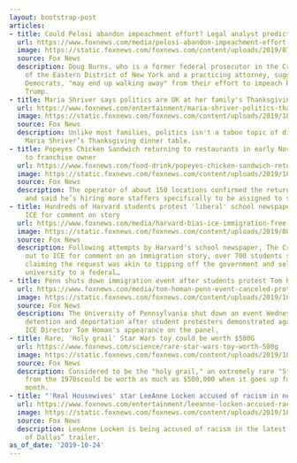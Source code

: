 ```yaml
---
layout: bootstrap-post
articles:
- title: Could Pelosi abandon impeachment effort? Legal analyst predicts she may
  url: https://www.foxnews.com/media/pelosi-abandon-impeachment-effort-legal-analyst
  image: https://static.foxnews.com/foxnews.com/content/uploads/2019/07/Pelosi-Trump-Getty.jpg
  source: Fox News
  description: Doug Burns, who is a former federal prosecutor in the Criminal Division
    of the Eastern District of New York and a practicing attorney, suggested that
    Democrats, "may end up walking away" from their effort to impeach President Donald
    Trump.
- title: Maria Shriver says politics are OK at her family's Thanksgiving dinner table
  url: https://www.foxnews.com/entertainment/maria-shriver-politics-thanksgiving-start-fight
  image: https://static.foxnews.com/foxnews.com/content/uploads/2019/10/maria-shriver-getty-.jpg
  source: Fox News
  description: Unlike most families, politics isn't a taboo topic of discussion at
    Maria Shriver’s Thanksgiving dinner table.
- title: Popeyes Chicken Sandwich returning to restaurants in early November, according
    to franchise owner
  url: https://www.foxnews.com/food-drink/popeyes-chicken-sandwich-returning-restaurants-in-early-november-according-to-franchise-owner
  image: https://static.foxnews.com/foxnews.com/content/uploads/2019/10/3cded54b-Popeyes-Chicken-Sandwich.jpg
  source: Fox News
  description: The operator of about 150 locations confirmed the return to those locations,
    and said he’s hiring more staffers specifically to be assigned to sandwich-duty.
- title: Hundreds of Harvard students protest 'liberal' school newspaper for calling
    ICE for comment on story
  url: https://www.foxnews.com/media/harvard-bias-ice-immigration-free-speech
  image: https://static.foxnews.com/foxnews.com/content/uploads/2019/08/Harvard-Gate.jpg
  source: Fox News
  description: Following attempts by Harvard's school newspaper, The Crimson, to reach
    out to ICE for comment on an immigration story, over 700 students signed a petition
    claiming the request was akin to tipping off the government and selling out the
    university to a federal…
- title: Penn shuts down immigration event after students protest Tom Homan
  url: https://www.foxnews.com/media/tom-homan-penn-event-canceled-protests
  image: https://static.foxnews.com/foxnews.com/content/uploads/2019/10/Tom-Homan-Univ-of-Penn-FOX-iStock.jpg
  source: Fox News
  description: The University of Pennsylvania shut down an event Wednesday on immigrant
    detention and deportation after student protesters demonstrated against retired
    ICE Director Tom Homan's appearance on the panel.
- title: Rare, 'Holy grail' Star Wars toy could be worth $500G
  url: https://www.foxnews.com/science/rare-star-wars-toy-worth-500g
  image: https://static.foxnews.com/foxnews.com/content/uploads/2019/10/boba-fett-1.jpg
  source: Fox News
  description: Considered to be the "holy grail," an extremely rare "Star Wars" toy
    from the 1970scould be worth as much as $500,000 when it goes up for auction next
    month.
- title: "'Real Housewives' star LeeAnne Locken accused of racism in new trailer"
  url: https://www.foxnews.com/entertainment/leeanne-locken-accused-racism-real-housewives-of-dallas-trailer
  image: https://static.foxnews.com/foxnews.com/content/uploads/2019/10/NUP_188705_0351.jpg
  source: Fox News
  description: LeeAnne Locken is being accused of racism in the latest “Real Housewives
    of Dallas” trailer.
as_of_date: '2019-10-24'
---
```


